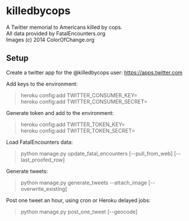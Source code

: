 killedbycops
============

A Twitter memorial to Americans killed by cops.  
All data provided by FatalEncounters.org  
Images (c) 2014 ColorOfChange.org 

## Setup
Create a twitter app for the @killedbycops user:
https://apps.twitter.com

Add keys to the environment:
> heroku config:add TWITTER_CONSUMER_KEY=  
> heroku config:add TWITTER_CONSUMER_SECRET=  

Generate token and add to the environment:
> heroku config:add TWITTER_TOKEN_KEY=  
> heroku config:add TWITTER_TOKEN_SECRET=  

Load FatalEncounters data:
> python manage.py update_fatal_encounters [--pull_from_web] [--last_proofed_row]

Generate tweets:
> python manage.py generate_tweets --attach_image [--overwrite_existing]

Post one tweet an hour, using cron or Heroku delayed jobs:
> python manage.py post_one_tweet [--geocode]
